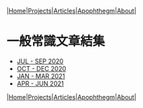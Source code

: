 |[Home](/README.md)|[Projects](/projects.md)|[Articles](/articles.md)|[Apophthegm](/apophthegm.md)|[About](/about.md)|

# 一般常識文章結集

- [JUL - SEP 2020](/cs-2020-jul-sep.md)  
- [OCT - DEC 2020](/cs-2020-oct-dec.md)
- [JAN - MAR 2021](/cs-2021-jan-mar.md)
- [APR - JUN 2021](/cs-2021-apr-jun.md)  

|[Home](/README.md)|[Projects](/projects.md)|[Articles](/articles.md)|[Apophthegm](/apophthegm.md)|[About](/about.md)|
